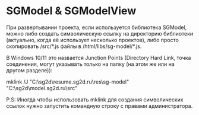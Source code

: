 # SGModel & SGModelView

При развертывании проекта, если используется библиотека SGModel, можно либо создать символическую ссылку на директорию библиотеки (актуально, когда её использует несколько проектов), либо просто скопировать /src/\*.js файлы в /html/libs/sg-model/\*.js.

В Windows 10/11 это назвается Junction Points (Directory Hard Link, точка соединения, могут указывать только на папку (на этом же или на другом разделе)):

mklink /J "C:\sg2d\resume.sg2d.ru\res\sg-model" "C:\sg2d\model.sg2d.ru\src"

P.S: Иногда чтобы использовать mklink для создания символических ссылок нужно запустить командную строку с правами администратора.
